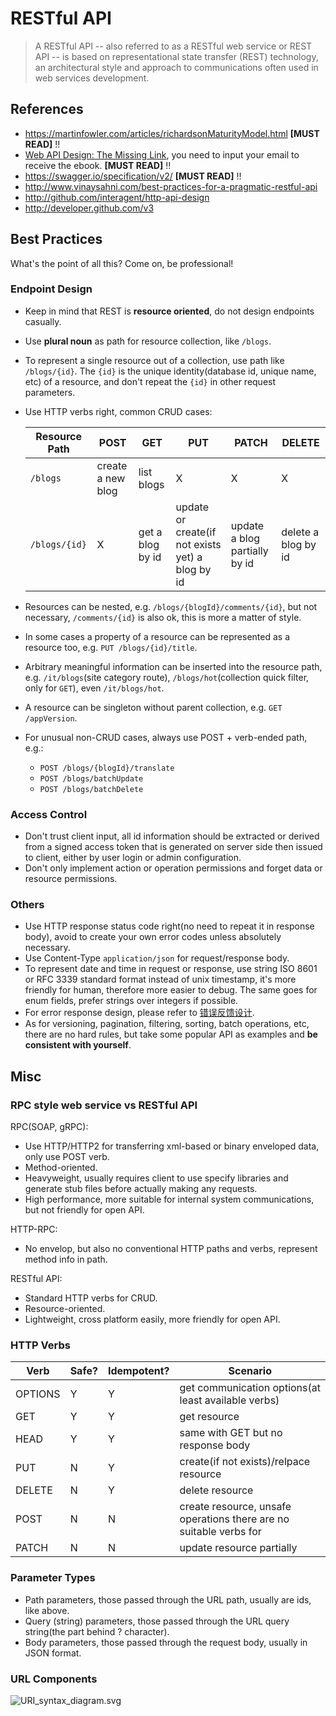 # RESTful API

> A RESTful API -- also referred to as a RESTful web service or REST API -- is based on representational state transfer (REST) technology, an architectural style and approach to communications often used in web services development.

## References

- https://martinfowler.com/articles/richardsonMaturityModel.html **[MUST READ]** :bangbang:
- [Web API Design: The Missing Link](https://cloud.google.com/apigee/resources/ebook/web-api-design-register/?int_source=website&int_medium=resources&int_campaign=ebook&int_content=web-api-design-ebook), you need to input your email to receive the ebook. **[MUST READ]** :bangbang:
- https://swagger.io/specification/v2/ **[MUST READ]** :bangbang:
- http://www.vinaysahni.com/best-practices-for-a-pragmatic-restful-api
- http://github.com/interagent/http-api-design
- http://developer.github.com/v3

## Best Practices

What's the point of all this? Come on, be professional!

### Endpoint Design

- Keep in mind that REST is **resource oriented**, do not design endpoints casually.
- Use **plural noun** as path for resource collection, like `/blogs`.
- To represent a single resource out of a collection, use path like `/blogs/{id}`. The `{id}` is the unique identity(database id, unique name, etc) of a resource, and don't repeat the `{id}` in other request parameters.
- Use HTTP verbs right, common CRUD cases:

    Resource Path | POST | GET | PUT | PATCH | DELETE
    -------- | ---- | --- | --- | ----- | ------
    `/blogs` | create a new blog | list blogs | X | X | X
    `/blogs/{id}` | X | get a blog by id | update or create(if not exists yet) a blog by id | update a blog partially by id | delete a blog by id

- Resources can be nested, e.g. `/blogs/{blogId}/comments/{id}`, but not necessary, `/comments/{id}` is also ok, this is more a matter of style.
- In some cases a property of a resource can be represented as a resource too, e.g. `PUT /blogs/{id}/title`.
- Arbitrary meaningful information can be inserted into the resource path, e.g. `/it/blogs`(site category route), `/blogs/hot`(collection quick filter, only for `GET`), even `/it/blogs/hot`.
- A resource can be singleton without parent collection, e.g. `GET /appVersion`.
- For unusual non-CRUD cases, always use POST + verb-ended path, e.g.:
    - `POST /blogs/{blogId}/translate`
    - `POST /blogs/batchUpdate`
    - `POST /blogs/batchDelete`

### Access Control

- Don't trust client input, all id information should be extracted or derived from a signed access token that is generated on server side then issued to client, either by user login or admin configuration.
- Don't only implement action or operation permissions and forget data or resource permissions.

### Others

- Use HTTP response status code right(no need to repeat it in response body), avoid to create your own error codes unless absolutely necessary.
- Use Content-Type `application/json` for request/response body.
- To represent date and time in request or response, use string ISO 8601 or RFC 3339 standard format instead of unix timestamp, it's more friendly for human, therefore more easier to debug. The same goes for enum fields, prefer strings over integers if possible.
- For error response design, please refer to [错误反馈设计](/README.md#错误反馈设计).
- As for versioning, pagination, filtering, sorting, batch operations, etc, there are no hard rules, but take some popular API as examples and **be consistent with yourself**.

## Misc

### RPC style web service vs RESTful API

RPC(SOAP, gRPC):

- Use HTTP/HTTP2 for transferring xml-based or binary enveloped data, only use POST verb.
- Method-oriented.
- Heavyweight, usually requires client to use specify libraries and generate stub files before actually making any requests.
- High performance, more suitable for internal system communications, but not friendly for open API.

HTTP-RPC:

- No envelop, but also no conventional HTTP paths and verbs, represent method info in path.

RESTful API:

- Standard HTTP verbs for CRUD.
- Resource-oriented.
- Lightweight, cross platform easily, more friendly for open API.

### HTTP Verbs

Verb | Safe? | Idempotent? | Scenario |
-----| ---- | ---------- | -------- |
OPTIONS | Y | Y | get communication options(at least available verbs) |
GET | Y | Y | get resource |
HEAD | Y | Y | same with GET but no response body |
PUT | N | Y | create(if not exists)/relpace resource |
DELETE | N | Y | delete resource |
POST | N | N | create resource, unsafe operations there are no suitable verbs for |
PATCH | N | N | update resource partially |

### Parameter Types

- Path parameters, those passed through the URL path, usually are ids, like above.
- Query (string) parameters, those passed through the URL query string(the part behind ? character).
- Body parameters, those passed through the request body, usually in JSON format.

### URL Components

![URI_syntax_diagram.svg](https://upload.wikimedia.org/wikipedia/commons/thumb/d/d6/URI_syntax_diagram.svg/1920px-URI_syntax_diagram.svg.png)
